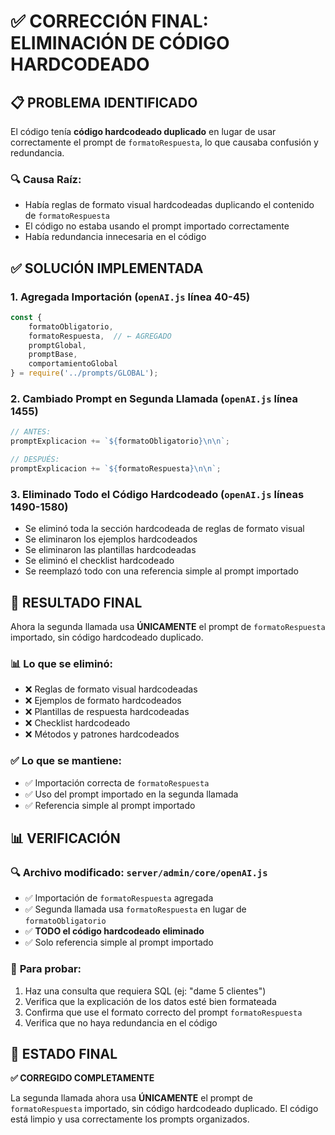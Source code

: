 # ✅ CORRECCIÓN FINAL: ELIMINACIÓN DE CÓDIGO HARDCODEADO

## 📋 **PROBLEMA IDENTIFICADO**

El código tenía **código hardcodeado duplicado** en lugar de usar correctamente el prompt de `formatoRespuesta`, lo que causaba confusión y redundancia.

### 🔍 **Causa Raíz:**
- Había reglas de formato visual hardcodeadas duplicando el contenido de `formatoRespuesta`
- El código no estaba usando el prompt importado correctamente
- Había redundancia innecesaria en el código

## ✅ **SOLUCIÓN IMPLEMENTADA**

### 1. **Agregada Importación** (`openAI.js` línea 40-45)
```javascript
const {
    formatoObligatorio, 
    formatoRespuesta,  // ← AGREGADO
    promptGlobal, 
    promptBase, 
    comportamientoGlobal
} = require('../prompts/GLOBAL');
```

### 2. **Cambiado Prompt en Segunda Llamada** (`openAI.js` línea 1455)
```javascript
// ANTES:
promptExplicacion += `${formatoObligatorio}\n\n`;

// DESPUÉS:
promptExplicacion += `${formatoRespuesta}\n\n`;
```

### 3. **Eliminado Todo el Código Hardcodeado** (`openAI.js` líneas 1490-1580)
- Se eliminó toda la sección hardcodeada de reglas de formato visual
- Se eliminaron los ejemplos hardcodeados
- Se eliminaron las plantillas hardcodeadas
- Se eliminó el checklist hardcodeado
- Se reemplazó todo con una referencia simple al prompt importado

## 🎯 **RESULTADO FINAL**

Ahora la segunda llamada usa **ÚNICAMENTE** el prompt de `formatoRespuesta` importado, sin código hardcodeado duplicado.

### 📊 **Lo que se eliminó:**
- ❌ Reglas de formato visual hardcodeadas
- ❌ Ejemplos de formato hardcodeados
- ❌ Plantillas de respuesta hardcodeadas
- ❌ Checklist hardcodeado
- ❌ Métodos y patrones hardcodeados

### ✅ **Lo que se mantiene:**
- ✅ Importación correcta de `formatoRespuesta`
- ✅ Uso del prompt importado en la segunda llamada
- ✅ Referencia simple al prompt importado

## 📊 **VERIFICACIÓN**

### 🔍 **Archivo modificado:** `server/admin/core/openAI.js`
- ✅ Importación de `formatoRespuesta` agregada
- ✅ Segunda llamada usa `formatoRespuesta` en lugar de `formatoObligatorio`
- ✅ **TODO el código hardcodeado eliminado**
- ✅ Solo referencia simple al prompt importado

### 🧪 **Para probar:**
1. Haz una consulta que requiera SQL (ej: "dame 5 clientes")
2. Verifica que la explicación de los datos esté bien formateada
3. Confirma que use el formato correcto del prompt `formatoRespuesta`
4. Verifica que no haya redundancia en el código

## 🎯 **ESTADO FINAL**

**✅ CORREGIDO COMPLETAMENTE**

La segunda llamada ahora usa **ÚNICAMENTE** el prompt de `formatoRespuesta` importado, sin código hardcodeado duplicado. El código está limpio y usa correctamente los prompts organizados.
